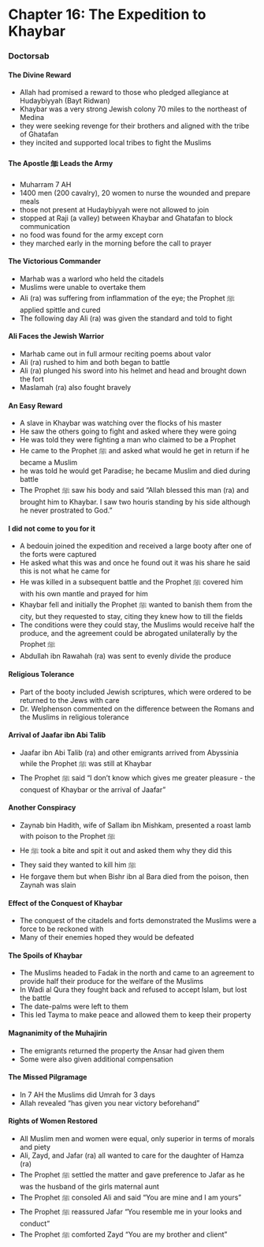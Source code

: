 # Chapter 16: The Expedition to Khaybar
### Doctorsab

#### The Divine Reward
- Allah had promised a reward to those who pledged allegiance at Hudaybiyyah (Bayt Ridwan)
- Khaybar was a very strong Jewish colony 70 miles to the northeast of Medina
- they were seeking revenge for their brothers and aligned with the tribe of Ghatafan
- they incited and supported local tribes to fight the Muslims

#### The Apostle ﷺ Leads the Army
- Muharram 7 AH
- 1400 men (200 cavalry), 20 women to nurse the wounded and prepare meals
- those not present at Hudaybiyyah were not allowed to join
- stopped at Raji (a valley) between Khaybar and Ghatafan to block communication
- no food was found for the army except corn
- they marched early in the morning before the call to prayer

#### The Victorious Commander
- Marhab was a warlord who held the citadels
- Muslims were unable to overtake them
- Ali (ra) was suffering from inflammation of the eye; the Prophet ﷺ applied spittle and cured
- The following day Ali (ra) was given the standard and told to fight

#### Ali Faces the Jewish Warrior
- Marhab came out in full armour reciting poems about valor
- Ali (ra) rushed to him and both began to battle
- Ali (ra) plunged his sword into his helmet and head and brought down the fort
- Maslamah (ra) also fought bravely

#### An Easy Reward
- A slave in Khaybar was watching over the flocks of his master
- He saw the others going to fight and asked where they were going
- He was told they were fighting a man who claimed to be a Prophet
- He came to the Prophet ﷺ and asked what would he get in return if he became a Muslim
- he was told he would get Paradise; he became Muslim and died during battle
- The Prophet ﷺ saw his body and said “Allah blessed this man (ra) and brought him to Khaybar. I saw two houris standing by his side although he never prostrated to God.”

#### I did not come to you for it
- A bedouin joined the expedition and received a large booty after one of the forts were captured
- He asked what this was and once he found out it was his share he said this is not what he came for
- He was killed in a subsequent battle and the Prophet ﷺ covered him with his own mantle and prayed for him
- Khaybar fell and initially the Prophet ﷺ wanted to banish them from the city, but they requested to stay, citing they knew how to till the fields
- The conditions were they could stay, the Muslims would receive half the produce, and the agreement could be abrogated unilaterally by the Prophet ﷺ
- Abdullah ibn Rawahah (ra) was sent to evenly divide the produce

#### Religious Tolerance
- Part of the booty included Jewish scriptures, which were ordered to be returned to the Jews with care
- Dr. Welphenson commented on the difference between the Romans and the Muslims in religious tolerance

#### Arrival of Jaafar ibn Abi Talib
- Jaafar ibn Abi Talib (ra) and other emigrants arrived from Abyssinia while the Prophet ﷺ was still at Khaybar
- The Prophet ﷺ said “I don’t know which gives me greater pleasure - the conquest of Khaybar or the arrival of Jaafar”

#### Another Conspiracy
- Zaynab bin Hadith, wife of Sallam ibn Mishkam, presented a roast lamb with poison to the Prophet ﷺ
- He ﷺ took a bite and spit it out and asked them why they did this
- They said they wanted to kill him ﷺ
- He forgave them but when Bishr ibn al Bara died from the poison, then Zaynah was slain

#### Effect of the Conquest of Khaybar
- The conquest of the citadels and forts demonstrated the Muslims were a force to be reckoned with
- Many of their enemies hoped they would be defeated

#### The Spoils of Khaybar
- The Muslims headed to Fadak in the north and came to an agreement to provide half their produce for the welfare of the Muslims
- In Wadi al Qura they fought back and refused to accept Islam, but lost the battle
- The date-palms were left to them
- This led Tayma to make peace and allowed them to keep their property

#### Magnanimity of the Muhajirin
- The emigrants returned the property the Ansar had given them
- Some were also given additional compensation

#### The Missed Pilgramage
- In 7 AH the Muslims did Umrah for 3 days
- Allah revealed “has given you near victory beforehand”

#### Rights of Women Restored
- All Muslim men and women were equal, only superior in terms of morals and piety
- Ali, Zayd, and Jafar (ra) all wanted to care for the daughter of Hamza (ra)
- The Prophet ﷺ settled the matter and gave preference to Jafar as he was the husband of the girls maternal aunt
- The Prophet ﷺ consoled Ali and said “You are mine and I am yours”
- The Prophet ﷺ reassured Jafar “You resemble me in your looks and conduct”
- The Prophet ﷺ comforted Zayd “You are my brother and client”
